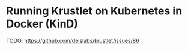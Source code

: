 # Running Krustlet on Kubernetes in Docker (KinD)

TODO: https://github.com/deislabs/krustlet/issues/86
